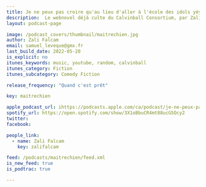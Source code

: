 ```yaml
---
title: Je ne peux pas croire qu'au lieu d'aller à l'école des idols yéyé ma petite sœur soit devenue Maître-Chien
description:  Le webnovel déjà culte du Calvinball Consortium, par Zali Falcam, réalisé grâce à vos dons sur Patreon.
layout: podcast-page

image: /podcast_covers/thumbnail/maitrechien.jpg
author: Zali Falcam
email: samuel_leveque@gmx.fr
last_build_date: 2022-05-20
is_explicit: no
itunes_keywords: music, youtube, random, calvinball
itunes_category: Fiction
itunes_subcategory: Comedy Fiction

release_frequency: "Quand c'est prêt"

key: maitrechien

apple_podcast_url: ihttps://podcasts.apple.com/ca/podcast/je-ne-peux-pas-croire-quau-lieu-daller-%C3%A0-l%C3%A9cole-des/id1634932007
spotify_url: https://open.spotify.com/show/3X1oBbuCR4mt88ucG5Ocy2
twitter: 
facebook:

people_link: 
  - name: Zali Falcam
    key: zalifalcam

feed: /podcasts/maitrechien/feed.xml
is_new_feed: true
is_podtrac: true

---
```


<Podcast/>

